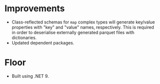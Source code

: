 # Improvements

- Class-reflected schemas for `map` complex types will generate key/value properties with "key" and "value" names, respectively. This is required in order to deserialise externally generated parquet files with dictionaries.
- Updated dependent packages.

# Floor

- Built using .NET 9.